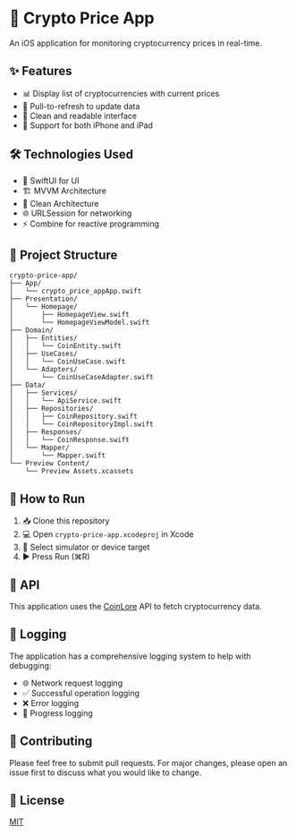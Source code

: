 # 🚀 Crypto Price App

An iOS application for monitoring cryptocurrency prices in real-time.

## ✨ Features

- 📊 Display list of cryptocurrencies with current prices
- 🔄 Pull-to-refresh to update data
- 🎨 Clean and readable interface
- 📱 Support for both iPhone and iPad

## 🛠 Technologies Used

- 🎯 SwiftUI for UI
- 🏗 MVVM Architecture
- 🧹 Clean Architecture
- 🌐 URLSession for networking
- ⚡️ Combine for reactive programming

## 📁 Project Structure

```
crypto-price-app/
├── App/
│   └── crypto_price_appApp.swift
├── Presentation/
│   └── Homepage/
│       ├── HomepageView.swift
│       └── HomepageViewModel.swift
├── Domain/
│   ├── Entities/
│   │   └── CoinEntity.swift
│   ├── UseCases/
│   │   └── CoinUseCase.swift
│   └── Adapters/
│       └── CoinUseCaseAdapter.swift
├── Data/
│   ├── Services/
│   │   └── ApiService.swift
│   ├── Repositories/
│   │   ├── CoinRepository.swift
│   │   └── CoinRepositoryImpl.swift
│   ├── Responses/
│   │   └── CoinResponse.swift
│   └── Mapper/
│       └── Mapper.swift
└── Preview Content/
    └── Preview Assets.xcassets
```

## 🚀 How to Run

1. 📥 Clone this repository
2. 💻 Open `crypto-price-app.xcodeproj` in Xcode
3. 📱 Select simulator or device target
4. ▶️ Press Run (⌘R)

## 🔌 API

This application uses the [CoinLore](https://www.coinlore.com/cryptocurrency-data-api) API to fetch cryptocurrency data.

## 📝 Logging

The application has a comprehensive logging system to help with debugging:

- 🌐 Network request logging
- ✅ Successful operation logging
- ❌ Error logging
- 🔄 Progress logging

## 🤝 Contributing

Please feel free to submit pull requests. For major changes, please open an issue first to discuss what you would like to change.

## 📄 License

[MIT](https://choosealicense.com/licenses/mit/) 